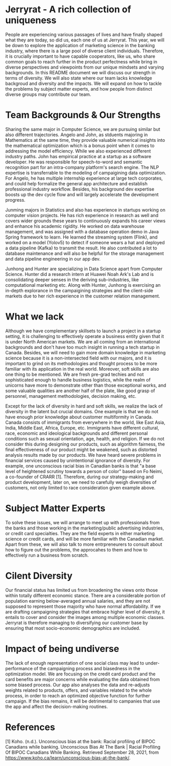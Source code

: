 
# Jerryrat - A rich collection of uniqueness

People are experiencing various passages of lives and have finally shaped what they are today, so did us, each one of us at Jerryrat. This year, we will be down to explore the application of marketing science in the banking industry, where there is a large pool of diverse client individuals. Therefore, it is crucially important to have capable cooperators, like us, who share common goals to reach further in the product perfectness while bring in diverse perspectives and viewpoints from our unique mindsets and varying backgrounds. In this README document we will discuss our strength in terms of diversity. We will also state where our team lacks knowledge backgroud and diversity and the impacts. We will expand on how to tackle the problems by subject matter experts, and how people from distinct diverse groups may contribute our team.

# Team Backgrounds & Our Strengths

Sharing the same major in Computer Science, we are pursuing similar but also different trajectories. Angelo and John, as stduents majoring in Mathematics at the same time, they provide valuable numerical insights into the mathematical optimization which is a bonus point when it comes to addressing the model efficiency. While we also experienced different industry paths. John has empirical practice at a startup as a software developer. He was responsible for speech-to-word and semantic recognition part for an intra-company platform's search engine. The NLP expertise is transferrable to the modeling of campaigining data optimization. For Angelo, he has multiple internship experience at large tech corporates, and could help formalize the general app architecture and establish professional industry workflow. Besides, his background dev expertise boosts up the dev cycle flow and will largely accelerate the development progress.

Junming majors in Statistics and also has experience in startups working on computer vision projects. He has rich experience in research as well and covers wider grounds these years to continuously expands his career views and enhance his academic rigidity. He worked on data warehouse management, and was assigned with a database operation demo in Java Spring framework to learn. He learned the streaming system (Flink), and worked on a model (Yolov5) to detect if someone wears a hat and deployed a data pipeline (Kafka) to transmit the result. He also contributed a lot to database maintenance and will also be helpful for the storage management and data pipeline engineering in our app dev.

Junhong and Hunter are specializing in Data Science apart from Computer Science. Hunter did a research intern at Huawei Noah Ark's Lab and is consolidating deeper senses in the deriving sub-industries, like computational marketing etc. Along with Hunter, Junhong is exercising an in-depth explorance in the campaigining strategies and the client-side markets due to her rich experience in the customer relation management.

# What we lack

Although we have complementary skillsets to launch a project in a startup setting, it is challenging to effectively operate a business entity given that it is under North American markets. We are all coming from an international backgrounds and don't have too much insight in running a tech startup in Canada. Besides, we will need to gain more domain knowledge in marketing science because it is a non-intersected field with our majors, and it is important to grind on its methodologies and thought process to be more familiar with its application in the real world. Moreover, soft skills are also one thing to be mentioned. We are fresh pre-grad techies and not sophisticated enough to handle business logistics, while the realm of unicorns have more to demonstrate other than those exceptional works, and some valuable qualities are another half of the plate, like good grasp of personnel, management methodologies, decision making, etc.

Except for the lack of diversity in hard and soft skills, we realize the lack of diversity in the latent but crucial domains. One example is that we do not have enough prior knowledge about customer multiformity in Canada. Canada consists of immigrants from everywhere in the world, like East Asia, India, Middle East, Africa, Europe, etc. Immigrants have different cultural, race, economic and ideological backgrounds and different personal conditions such as sexual orientation, age, health, and religion. If we do not consider this during designing our products, such as algorithm fairness, the final effectiveness of our product might be weakened, such as distorted analysis results made by our products. We have heard severe problems in financial services caused by unintentional ignorance of diversity. For example, one unconscious racial bias in Canadian banks is that "a base level of heightened scrutiny towards a person of color" based on Fo Neimi, a co-founder of CRARR [1]. Therefore, during our strategy-making and product development, later on, we need to carefully weigh diversities of customers, not only limited to race consideration given example above.

# Subject Matter Experts

To solve these issues, we will arrange to meet up with professionals from the banks and those working in the marketing/public advertising industries, or credit card specialties. They are the field experts in either marketing science or credit cards, and will be more familiar with the Canadian market. Apart from these, we will also talk to more entrpreneurers to consult about how to figure out the problems, the approcahes to them and how to effectively run a business from scratch.

# Cilent Diversity

Our financial status has limited us from broadening the views onto those within totally different economic stance. There are a considerable portion of population earning below-averaged annual salaries, and they are not supposed to represent those majority who have normal affordability. If we are drafting campaigning strategies that embrace higher level of diversity, it entails to cover and consider the images among multiple economic classes. Jerryrat is therefore managing to diversifying our customer base by ensuring that most socio-economic demographics are included.

# Impact of being undiverse

The lack of enough representation of one social class may lead to under-performance of the campaigning process and biasedness in the optimization model. We are focusing on the credit card product and the card benefits are major concerns while evaluating the data obtained from some biased process. Our app also analyses the data and re-adjusts weights related to products, offers, and variables related to the whole process, in order to reach an optimized objective function for further campaign. If the bias remains, it will be detrimental to campanies that use the app and affect the decision-making routines.

# References
[1] Koho. (n.d.). Unconscious bias at the bank: Racial profiling of BIPOC Canadians while banking. Unconscious Bias At The Bank | Racial Profiling Of BIPOC Canadians While Banking. Retrieved September 28, 2021, from https://www.koho.ca/learn/unconscious-bias-at-the-bank/. 

